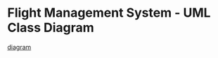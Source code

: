 # Flight Management System - UML Class Diagram
[diagram](https://viewer.diagrams.net/?highlight=0000ff&edit=_blank&layers=1&nav=1&title=Flight%20Management%20System#R7V1tc9o4EP41zNzdDB1s%2BQU%2BAmnvbi69ZpLOtfdRwQpoaiwqRID%2B%2Bkq2bLAkB0P8kibOZCaWLAtbz%2B4%2Bq9016YHpcvcnhavFRxKgsGcPgl0PXPVs2wbWgP8RPfukxxq5smdOcSD7Dh13%2BAeSnemwDQ7QOjeQERIyvMp3zkgUoRnL9UFKyTY%2F7IGE%2BU9dwTnSOu5mMNR7v%2BCALZLeoe0f%2Bv9CeL5IP9nyRsmZJUwHyydZL2BAtkdd4H0PTCkhLDla7qYoFKuXrkty3YeCs9mNURSxMhfA7e0%2F0Y%2Fvi0%2BfnPHs9svk9r%2Brx76c5RGGG%2FnAY0xDHKEpWa5gtJe3zvbpeqy3eBnCiLcmDyRid%2FKMxdswxPOIH8%2F4DSHKOx4RZZgv5VieYGTFe2cLHAbXcE824rbXDM6%2Bpa3JglD8g08LQzknP02ZlArby424E1fy7gHvpWjNx9yka2EpXR%2FhLjfwGq6Z7JiRMISrNb7PHmMJ6RxHE8IYWcpBcpH446Bd4epbGaZcGxBZIkb58g3kBQA4ySVSEeyBFIvtQaosT%2FYtjiRq6ElhloI8z6Y%2BYM0PJNxnQG9r0Pd5M4JLpIHOH5vFYFDyjUtGSDi6VxFJpACHodKVCkKIHlihGKxXcIaj%2BXU85so59NzKZxddhF%2F7EMZas8BBgCIBIWGQwQQvAc6K4IjFi%2BNO%2BC9fwungndtz%2BY1Peds6tPmvGE7ZlET8WSCOoUNcGLZICEQ5nIv1SAc%2FBdsrh7VdF9ZAw1rDWCh9hnFq6qyLAF5yqEJ0QPSzAPyqb2moAx11YEA4hPcovCFrzDAR89NkrIJ8W%2BC6dklFrglbx4DtRBAQYgsS%2FMb2K%2FR7D4wFcfLDTrcrht8racdr021Xw%2F8mJuiOuathbi9l6nOZ2xo4NUHuGakbrz%2BtEIXCSHIUhLwJ9xtMxDmKvm8wRcENDgn7d7PszMDZZsCthOKdumTC7yi%2BNnD9sr56TdgOO4pvU7f9YcsUP9Lw%2FxDGH9txfDUc7%2BQp3nJLWnNQlzW39MBMZ87L6%2FOoEq6uy5xb%2BnZ8jKlYiU6h61Hofup2nYS8NoXWt%2BlduO3yLTmoRMHt2tDWN%2BWd%2Ba4MXrdld9zS99%2BdP96oALTtkFv6bjuOrHT8XQ9%2FO07b2TJL34ML%2Fka7FaIYRTN0jR5F7rtT9XNV3a%2BGymsDXt98d1ReGbxtJ8%2FS4oyOylsSgNbTZ3aJSAuKgrGoJToAuWDLlHOT0SjQ6ogUruMzkg2doSfuRZoaTuJzdEFG8mgNXcMSpn0UhZDhx%2FztmtZVfsKNEKMDNdtDhZtTHUqnSB5TXnVAR5sIgPxEwFcmStZBmyiGOXvsZyBvG5D3QiHu9%2Fxgnsh90iGct5xMeN83JD3RX8celzASlrfaHU6ms%2FyRTsPvM5kpPzvvPvpEs4k5kriTnmNGIrH%2FVmgRhNLDDSPJ7UsH0mDIKvDnbDWJaut6b5vUflAsns9Tez0GZ73Opc9qMF%2FM0pcIjjxpcfmD0%2F1Xua5x43%2FR4FQmm1e745NX%2B9y%2BpIylPmmBEzpqywR7igkG7oUmWJvIatgEmyIpqhJSDKN5rFPbBWbojjtD4tSWwlVeLmL%2FJ3Fz%2B6Oqqj98O689I5PDoiOtLmR12lMi0V%2BJv9KacCtUAUYXCrfvnZioQLj50sH90TBpucvfsDt48r680XnjtefIj%2BcHyR1Xq5l6vGOKH3HY1ZZVGeZyLdssou3Vltl6vKMrLqt9l5yo28utLku3al0UrA54264vA6YYSBcFa1AA2k5oAT0WMuWMRzq6r7SUfDh8aXQP9DhIR%2Fe1m4NE3V4w3ZteKuroviJ4W6d7UwCuo%2FsGBaB1ui8Rd3s6BLvD7OvR8VEAlrcO8VfROD%2F8ejJRBmQQ7GSctqCwv5lIlqsmuC7NlLlKmNZuOFMGSsQc6YIs7zfr01HaYwvB3YoP8U81%2FpUzUl6yB7qimVIdtQVrHQOPTu3eeIKFd%2Fwglog3J1ki8J6qqcEsL%2Fg3N3cMP3DLGZNa4QX5XGLRqAA%2F9kzpTGHa%2B9JgC%2Fsf22wtnxl7iAF3%2Fe4RPfrceNKCLGYzAgDcvABkZVvHltYkAV5tb2d3lcC1IGtIYhqBrQ3Xixg0gOsFCiS6jWY0T1Jq2cynU1DP01DxiZI7sZwLKRUoFaYlc0NVMapTglHbTXw6Az%2B3QKaie6dBKnVLRKDbXbGsfumlrNhFlW0v2ESVLY9zB2acmjFRjq0wlQpwWROlTpRWIjRkotLS3MoVrip1U9%2Fx81tWtxIxs19K3dLXVE%2FrW0G0oxl9s5RdtuUpUZPSLsEwz3hN69tzy%2BJasLRF72k15AyqlY0uuBB5x3l6orqh1zcTr7QYNdujqf57W8Woru6IG2juNS592yvv63z5GRvehn%2BTyeYaY2T9zPymOggMG5VGX670deoTIUZmEocu%2BXQq%2BZQo1rOTy7Uln%2FwSobMuJHopvG2%2FUembIltdcrk5AWj9jUrf9HV1LW1krLKJ4oJvjPrFtrDqRO7g3eDox0n3mA3ta3y9lvyt7GsMlX2NetdpxcAb3Ne0%2FX7j8LlvlGexv6zRfOyvrN0cthr7c9VY%2B8URIPWdLKBIR82WcmiflplnV9gcxeAry3mpFTcl7V5tUfhhiX910JTz4ZbUoaKvyOiiqOdBrweUXqm34abmItvSt015ptxFUhfGd1pRDoLzSs34X7gU9i26X6%2Fi9uAtdOnvWGRVdsmCvuYvC7HSr89MPTpTJcWoUfl%2Bbr10haxSNjdXFCZoZ0vrXPoVFepE2TfJNMUqejTjlbKK4gdYBq1rllT06MEr3cL2h40tPW8e%2FuVgoiOH%2F9wI3v8E)